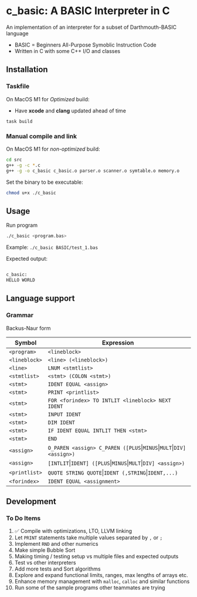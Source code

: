 # c_basic: A BASIC Interpreter in C

An implementation of an interpreter for a subset of Darthmouth-BASIC language

* BASIC = Beginners All-Purpose Symoblic Instruction Code
* Written in C with some C++ I/O and classes

## Installation

### Taskfile

On MacOS M1 for _Optimized_ build:

* Have __xcode__ and __clang__ updated ahead of time

`task build`

### Manual compile and link

On MacOS M1 for _non-optimized_ build:

```bash
cd src
g++ -g -c *.c
g++ -g -o c_basic c_basic.o parser.o scanner.o symtable.o memory.o
```

Set the binary to be executable:

```bash
chmod u+x ./c_basic
```

## Usage

Run program

```bash
./c_basic <program.bas>
```

Example: `./c_basic BASIC/test_1.bas`

Expected output:

```bash

c_basic:
HELLO WORLD

```

## Language support

### Grammar

Backus-Naur form

| Symbol        | Expression |
| ------------- | ---------- |
| `<program>`   | `<lineblock>` |
| `<lineblock>` | `<line> (<lineblock>)` |
| `<line>`      | `LNUM <stmtlist>` |
| `<stmtlist>`  | `<stmt> (COLON <stmt>)` |
| `<stmt>`      | `IDENT EQUAL <assign>` |
| `<stmt>`      | `PRINT <printlist>` |
| `<stmt>`      | `FOR <forindex> TO INTLIT <lineblock> NEXT IDENT` |
| `<stmt>`      | `INPUT IDENT` |
| `<stmt>`      | `DIM IDENT` |
| `<stmt>`      | `IF IDENT EQUAL INTLIT THEN <stmt>` |
| `<stmt>`      | `END` |
| `<assign>`    | `O_PAREN <assign> C_PAREN ([PLUS`&#124;`MINUS`&#124;`MULT`&#124;`DIV]`  `<assign>)` |
| `<assign>`    | `[INTLIT`&#124;`IDENT] ([PLUS`&#124;`MINUS`&#124;`MULT`&#124;`DIV] <assign>)` |
| `<printlist>` | `QUOTE STRING QUOTE`&#124;`IDENT (,STRING`&#124;`IDENT,...)` |
| `<forindex>`  | `IDENT EQUAL <assignment>` |


## Development

### To Do Items

1. ✅ Compile with optimizations, LTO, LLVM linking
2. Let `PRINT` statements take multiple values separated by `,` or `;`
3. Implement `RND` and other numerics
4. Make simple Bubble Sort
5. Making timing / testing setup vs multiple files and expected outputs
6. Test vs other interpreters
7. Add more tests and Sort algorithms
8. Explore and expand functional limits, ranges, max lengths of arrays etc.
9. Enhance memory management with `malloc`, `calloc` and similar functions
10. Run some of the sample programs other teammates are trying
